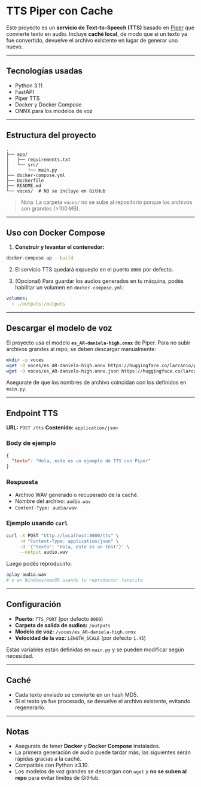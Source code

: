 # TTS Piper con Cache

Este proyecto es un **servicio de Text-to-Speech (TTS)** basado en [Piper](https://github.com/rhasspy/piper) que convierte texto en audio.
Incluye **caché local**, de modo que si un texto ya fue convertido, devuelve el archivo existente en lugar de generar uno nuevo.

---

## Tecnologías usadas

* Python 3.11
* FastAPI
* Piper TTS
* Docker y Docker Compose
* ONNX para los modelos de voz

---

## Estructura del proyecto

```
.
├── app/
│   ├── requirements.txt
│   └── src/
│       └── main.py
├── docker-compose.yml
├── Dockerfile
├── README.md
└── voces/  # NO se incluye en GitHub
```

> Nota: La carpeta `voces/` no se sube al repositorio porque los archivos son grandes (>100 MB).

---

## Uso con Docker Compose

1. **Construir y levantar el contenedor:**

```bash
docker-compose up --build
```

2. El servicio TTS quedará expuesto en el puerto `8000` por defecto.

3. (Opcional) Para guardar los audios generados en tu máquina, podés habilitar un volumen en `docker-compose.yml`:

```yaml
volumes:
  - ./outputs:/outputs
```

---

## Descargar el modelo de voz

El proyecto usa el modelo **`es_AR-daniela-high.onnx`** de Piper. Para no subir archivos grandes al repo, se deben descargar manualmente:

```bash
mkdir -p voces
wget -O voces/es_AR-daniela-high.onnx https://huggingface.co/larcanio/piper-voices/resolve/main/es_AR-daniela-high.onnx
wget -O voces/es_AR-daniela-high.onnx.json https://huggingface.co/larcanio/piper-voices/resolve/main/es_AR-daniela-high.json
```

Asegurate de que los nombres de archivo coincidan con los definidos en `main.py`.

---

## Endpoint TTS

**URL:** `POST /tts`
**Contenido:** `application/json`

### Body de ejemplo

```json
{
  "texto": "Hola, este es un ejemplo de TTS con Piper"
}
```

### Respuesta

* Archivo WAV generado o recuperado de la caché.
* Nombre del archivo: `audio.wav`
* `Content-Type: audio/wav`

### Ejemplo usando `curl`

```bash
curl -X POST "http://localhost:8000/tts" \
     -H "Content-Type: application/json" \
     -d '{"texto": "Hola, este es un test"}' \
     --output audio.wav
```

Luego podés reproducirlo:

```bash
aplay audio.wav
# o en Windows/macOS usando tu reproductor favorito
```

---

## Configuración

* **Puerto:** `TTS_PORT` (por defecto `8000`)
* **Carpeta de salida de audios:** `/outputs`
* **Modelo de voz:** `/voces/es_AR-daniela-high.onnx`
* **Velocidad de la voz:** `LENGTH_SCALE` (por defecto `1.45`)

Estas variables están definidas en `main.py` y se pueden modificar según necesidad.

---

## Caché

* Cada texto enviado se convierte en un hash MD5.
* Si el texto ya fue procesado, se devuelve el archivo existente, evitando regenerarlo.

---

## Notas

* Asegurate de tener **Docker** y **Docker Compose** instalados.
* La primera generación de audio puede tardar más; las siguientes serán rápidas gracias a la caché.
* Compatible con Python ≥3.10.
* Los modelos de voz grandes se descargan con `wget` y **no se suben al repo** para evitar límites de GitHub.
